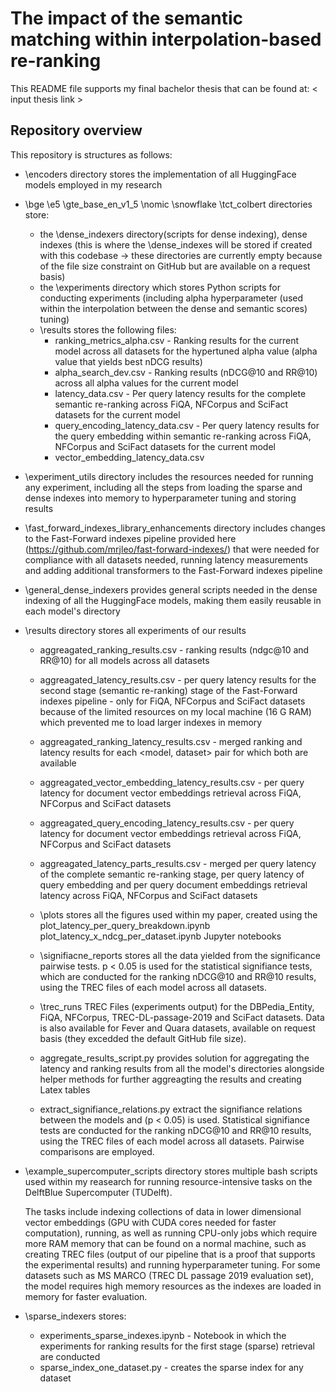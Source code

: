 # The impact of the semantic matching within interpolation-based re-ranking

This README file supports my final bachelor thesis that can be found at: < input thesis link >

## Repository overview

This repository is structures as follows:

* \encoders directory stores the implementation of all HuggingFace models employed in my research

* \bge \e5 \gte_base_en_v1_5 \nomic \snowflake \tct_colbert directories store:
  * the \dense_indexers directory(scripts for dense indexing), dense indexes (this is where the \dense_indexes will be stored if created with this codebase -> these directories
  are currently empty because of the file size constraint on GitHub but are available on a request basis)
  * the \experiments directory which stores Python scripts for conducting experiments (including alpha hyperparameter 
  (used within the interpolation between the dense and semantic scores) tuning)
  * \results stores the following files:
    * ranking_metrics_alpha.csv - Ranking results for the current model across all datasets for the hypertuned alpha value (alpha value that yields best nDCG results)
    * alpha_search_dev.csv - Ranking results (nDCG@10 and RR@10) across all alpha values for the current model
    * latency_data.csv - Per query latency results for the complete semantic re-ranking across  FiQA, NFCorpus and SciFact datasets for the current model
    * query_encoding_latency_data.csv - Per query latency results for the query embedding within semantic re-ranking  across  FiQA, NFCorpus and SciFact datasets for the current model
    * vector_embedding_latency_data.csv

* \experiment_utils directory includes the resources needed for running any experiment,
including all the steps from loading the sparse and dense indexes into memory to hyperparameter
tuning and storing results

* \fast_forward_indexes_library_enhancements directory includes changes to the Fast-Forward indexes pipeline provided
here (https://github.com/mrjleo/fast-forward-indexes/) that were needed for compliance with all datasets needed, running
latency measurements and adding additional transformers to the Fast-Forward indexes pipeline

* \general_dense_indexers provides general scripts needed in the dense indexing of all the HuggingFace models,
making them easily reusable in each model's directory

* \results directory stores all experiments of our results

  * aggreagated_ranking_results.csv - ranking results (ndgc@10 and RR@10) for all models across all datasets
  * aggreagated_latency_results.csv - per query latency results for the second stage (semantic re-ranking) stage of the Fast-Forward indexes pipeline - only for
  FiQA, NFCorpus and SciFact datasets because of the limited resources on my local machine (16 G RAM) which prevented me to load larger indexes in memory
  
  * aggreagated_ranking_latency_results.csv - merged ranking and latency results for each <model, dataset> pair for which both are available
  * aggreagated_vector_embedding_latency_results.csv - per query latency for document vector embeddings retrieval 
  across FiQA, NFCorpus and SciFact datasets
  * aggreagated_query_encoding_latency_results.csv - per query latency for document vector embeddings retrieval across 
  FiQA, NFCorpus and SciFact datasets
  * aggreagated_latency_parts_results.csv - merged per query latency of the complete semantic re-ranking stage, per 
  query latency of query embedding and per query document embeddings retrieval latency across FiQA, NFCorpus and SciFact datasets
 
  * \plots stores all the figures used within my paper, created using the plot_latency_per_query_breakdown.ipynb 
    plot_latency_x_ndcg_per_dataset.ipynb Jupyter notebooks
  
  * \signifiacne_reports stores all the data yielded from the significance pairwise tests. p < 0.05 is used for
    the statistical signifiance tests, which are conducted for the ranking nDCG@10 and RR@10 results, using the TREC files of each model 
  across all datasets. 
  * \trec_runs TREC Files (experiments output) for the DBPedia_Entity, FiQA, NFCorpus, TREC-DL-passage-2019 and SciFact datasets.
  Data is also available for Fever and Quara datasets, available on request basis (they excedded the default GitHub file size).
  
  * aggregate_results_script.py provides solution for aggregating the latency and ranking results from all the model's directories
    alongside helper methods for further aggreagting the results and creating Latex tables
  
  * extract_signifiance_relations.py extract the signifiance relations between the models and (p < 0.05) is used.
    Statistical signifiance tests are conducted for the ranking nDCG@10 and RR@10 results, using the TREC files of each model 
  across all datasets. Pairwise comparisons are employed.

* \example_supercomputer_scripts directory stores multiple bash scripts used within my reasearch for running resource-intensive tasks
on the DelftBlue Supercomputer (TUDelft).

    The tasks include indexing collections of data in lower dimensional vector embeddings (GPU with CUDA cores needed for
faster computation), running, as well as running CPU-only jobs which require more RAM memory that can be found on a normal
machine, such as creating TREC files (output of our pipeline that is a proof that supports the experimental results) and
running hyperparameter tuning. For some datasets such as MS MARCO (TREC DL passage 2019 evaluation set), the model requires high memory
resources as the indexes are loaded in memory for faster evaluation.

* \sparse_indexers stores:
  * experiments_sparse_indexes.ipynb - Notebook in which the experiments for ranking results for the first stage (sparse) retrieval are conducted
  * sparse_index_one_dataset.py - creates the sparse index for any dataset
